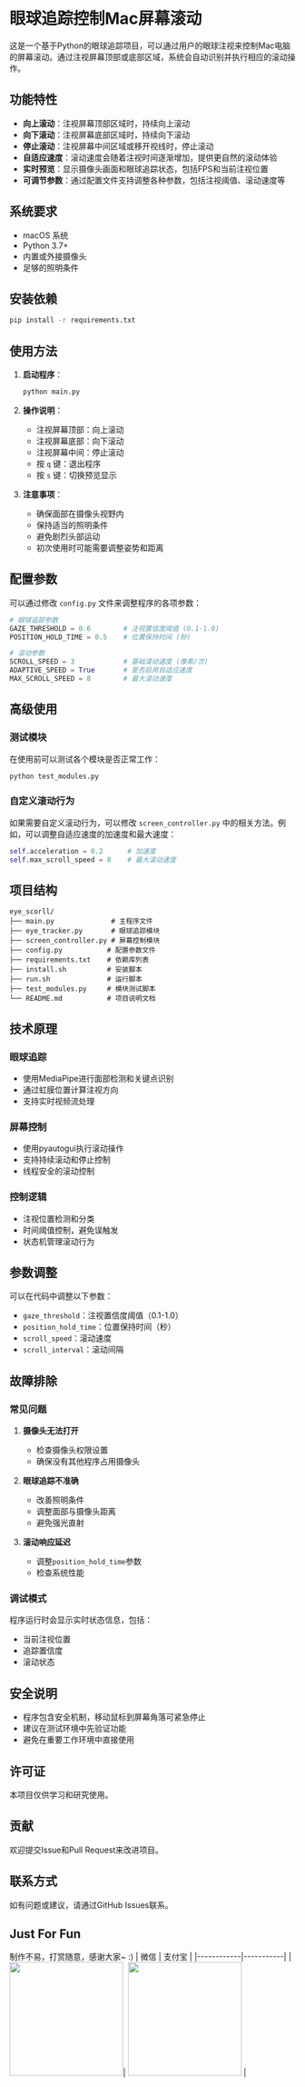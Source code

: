 # 眼球追踪控制Mac屏幕滚动

这是一个基于Python的眼球追踪项目，可以通过用户的眼球注视来控制Mac电脑的屏幕滚动。通过注视屏幕顶部或底部区域，系统会自动识别并执行相应的滚动操作。

## 功能特性

- **向上滚动**：注视屏幕顶部区域时，持续向上滚动
- **向下滚动**：注视屏幕底部区域时，持续向下滚动
- **停止滚动**：注视屏幕中间区域或移开视线时，停止滚动
- **自适应速度**：滚动速度会随着注视时间逐渐增加，提供更自然的滚动体验
- **实时预览**：显示摄像头画面和眼球追踪状态，包括FPS和当前注视位置
- **可调节参数**：通过配置文件支持调整各种参数，包括注视阈值、滚动速度等

## 系统要求

- macOS 系统
- Python 3.7+
- 内置或外接摄像头
- 足够的照明条件

## 安装依赖

```bash
pip install -r requirements.txt
```

## 使用方法

1. **启动程序**：
   ```bash
   python main.py
   ```

2. **操作说明**：
   - 注视屏幕顶部：向上滚动
   - 注视屏幕底部：向下滚动
   - 注视屏幕中间：停止滚动
   - 按 `q` 键：退出程序
   - 按 `s` 键：切换预览显示

3. **注意事项**：
   - 确保面部在摄像头视野内
   - 保持适当的照明条件
   - 避免剧烈头部运动
   - 初次使用时可能需要调整姿势和距离

## 配置参数

可以通过修改 `config.py` 文件来调整程序的各项参数：

```python
# 眼球追踪参数
GAZE_THRESHOLD = 0.6        # 注视置信度阈值 (0.1-1.0)
POSITION_HOLD_TIME = 0.5    # 位置保持时间 (秒)

# 滚动参数
SCROLL_SPEED = 3            # 基础滚动速度 (像素/次)
ADAPTIVE_SPEED = True       # 是否启用自适应速度
MAX_SCROLL_SPEED = 8        # 最大滚动速度
```

## 高级使用

### 测试模块

在使用前可以测试各个模块是否正常工作：

```bash
python test_modules.py
```

### 自定义滚动行为

如果需要自定义滚动行为，可以修改 `screen_controller.py` 中的相关方法。例如，可以调整自适应速度的加速度和最大速度：

```python
self.acceleration = 0.2      # 加速度
self.max_scroll_speed = 8    # 最大滚动速度
```

## 项目结构

```
eye_scorll/
├── main.py              # 主程序文件
├── eye_tracker.py       # 眼球追踪模块
├── screen_controller.py # 屏幕控制模块
├── config.py           # 配置参数文件
├── requirements.txt    # 依赖库列表
├── install.sh          # 安装脚本
├── run.sh              # 运行脚本
├── test_modules.py     # 模块测试脚本
└── README.md           # 项目说明文档
```

## 技术原理

### 眼球追踪
- 使用MediaPipe进行面部检测和关键点识别
- 通过虹膜位置计算注视方向
- 支持实时视频流处理

### 屏幕控制
- 使用pyautogui执行滚动操作
- 支持持续滚动和停止控制
- 线程安全的滚动控制

### 控制逻辑
- 注视位置检测和分类
- 时间阈值控制，避免误触发
- 状态机管理滚动行为

## 参数调整

可以在代码中调整以下参数：

- `gaze_threshold`：注视置信度阈值（0.1-1.0）
- `position_hold_time`：位置保持时间（秒）
- `scroll_speed`：滚动速度
- `scroll_interval`：滚动间隔

## 故障排除

### 常见问题

1. **摄像头无法打开**
   - 检查摄像头权限设置
   - 确保没有其他程序占用摄像头

2. **眼球追踪不准确**
   - 改善照明条件
   - 调整面部与摄像头距离
   - 避免强光直射

3. **滚动响应延迟**
   - 调整`position_hold_time`参数
   - 检查系统性能

### 调试模式

程序运行时会显示实时状态信息，包括：
- 当前注视位置
- 追踪置信度
- 滚动状态

## 安全说明

- 程序包含安全机制，移动鼠标到屏幕角落可紧急停止
- 建议在测试环境中先验证功能
- 避免在重要工作环境中直接使用

## 许可证

本项目仅供学习和研究使用。

## 贡献

欢迎提交Issue和Pull Request来改进项目。

## 联系方式

如有问题或建议，请通过GitHub Issues联系。

## Just For Fun
制作不易，打赏随意，感谢大家~ :)
|   微信   |   支付宝    |
|------------|-----------|
|<img src="https://github.com/ghostxu97/clash-for-linux/assets/43178911/4914c6f8-ff73-495e-99fc-f4766ccf8959?x-oss-process=image/watermark,type_ZmFuZ3poZW5naGVpdGk,shadow_10,text_aHR0cHM6Ly9ibG9nLmNzZG4ubmV0L2Jib3lmZWl5dQ==,size_16,color_FFFFFF,t_70" width="200"/>| <img src="https://github.com/ghostxu97/clash-for-linux/assets/43178911/201ae7e3-6319-420a-88f3-d599dd3fa6f7?x-oss-process=image/watermark,type_ZmFuZ3poZW5naGVpdGk,shadow_10,text_aHR0cHM6Ly9ibG9nLmNzZG4ubmV0L2Jib3lmZWl5dQ==,size_16,color_FFFFFF,t_70" width="200"/>  |
